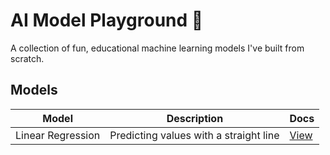 # AI Model Playground 🤖

A collection of fun, educational machine learning models I've built from scratch.

## Models

| Model              | Description                          | Docs |
|-------------------|--------------------------------------|------|
| Linear Regression | Predicting values with a straight line | [View](models/linear_regression/README.md) |


